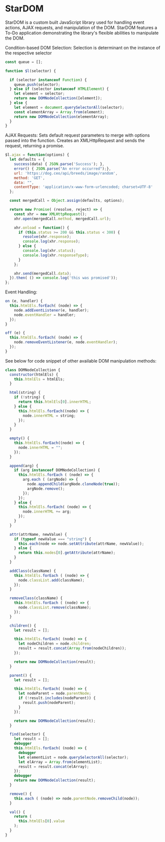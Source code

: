# StarDOM

StarDOM is a custom built JavaScript library used for handling event actions, AJAX requests, and manipulation of the DOM. StarDOM features a To-Do application demonstrating the library's flexible abilities to manipulate the DOM.

Condition-based DOM Selection: Selection is determinant on the instance of the respective selector
``` javascript
const queue = [];

function $l(selector) {

  if (selector instanceof Function) {
    queue.push(selector);
  } else if (selector instanceof HTMLElement) {
    let element = selector;
    return new DOMNodeCollection([element]);
  } else {
    let element = document.querySelectorAll(selector);
    const elementArray = Array.from(element);
    return new DOMNodeCollection(elementArray);
  }
}
```

AJAX Requests: Sets default request parameters to merge with options passed into the function. Creates an XMLHttpRequest and sends the request, returning a promise.
``` javascript
$l.ajax = function(options) {
  let defaults = {
    success(data) { JSON.parse('Success'); },
    error() { JSON.parse("An error occurred");},
    url: 'https://dog.ceo/api/breeds/image/random',
    method: 'GET',
    data: "",
    contentType: 'application/x-www-form-urlencoded; charset=UTF-8'
  };

  const mergedCall = Object.assign(defaults, options);

  return new Promise( (resolve, reject) => {
    const xhr = new XMLHttpRequest();
    xhr.open(mergedCall.method, mergedCall.url);

    xhr.onload = function() {
      if (this.status >= 200 && this.status < 300) {
        resolve(xhr.response);
        console.log(xhr.response);
      } else {
        console.log(xhr.status);
        console.log(xhr.responseType);
      }
    };

    xhr.send(mergedCall.data);
  }).then( () => console.log('this was promised'));
};
```

Event Handling:
``` javascript
on (e, handler) {
  this.htmlEls.forEach( (node) => {
    node.addEventListener(e, handler);
    node.eventHandler = handler;
  });
}

off (e) {
  this.htmlEls.forEach( (node) => {
    node.removeEventListener(e, node.eventHandler);
  });
}
```

See below for code snippet of other available DOM manipulation methods:
``` javascript
class DOMNodeCollection {
  constructor(htmlEls) {
    this.htmlEls = htmlEls;
  }

  html(string) {
    if (!string) {
      return this.htmlEls[0].innerHTML;
    } else {
      this.htmlEls.forEach((node) => {
        node.innerHTML = string;
      });
    }
  }

  empty() {
    this.htmlEls.forEach((node) => {
      node.innerHTML = "";
    });
  }

  append(arg) {
    if (arg instanceof DOMNodeCollection) {
      this.htmlEls.forEach ( (node) => {
        arg.each ( (argNode) => {
          node.appendChild(argNode.cloneNode(true));
          argNode.remove();
        });
      });
    } else {
      this.htmlEls.forEach( (node) => {
        node.innerHTML += arg;
      });
    }
  }

  attr(attrName, newValue) {
    if (typeof newValue === "string") {
      this.each(node => node.setAttribute(attrName, newValue));
    } else {
      return this.nodes[0].getAttribute(attrName);
    }
  }

  addClass(className) {
    this.htmlEls.forEach ( (node) => {
      node.classList.add(className);
    });
  }

  removeClass(className) {
    this.htmlEls.forEach ( (node) => {
      node.classList.remove(className);
    });
  }

  children() {
    let result = [];

    this.htmlEls.forEach( (node) => {
      let nodeChildren = node.children;
      result = result.concat(Array.from(nodeChildren));
    });

    return new DOMNodeCollection(result);
  }

  parent() {
    let result = [];

    this.htmlEls.forEach( (node) => {
      let nodeParent = node.parentNode;
      if (!result.includes(nodeParent)) {
        result.push(nodeParent);
      }
    });

    return new DOMNodeCollection(result);
  }

  find(selector) {
    let result = [];
    debugger
    this.htmlEls.forEach( (node) => {
      debugger
      let elementList = node.querySelectorAll(selector);
      let elArray = Array.from(elementList);
      result = result.concat(elArray);
    });
    debugger
    return new DOMNodeCollection(result);
  }

  remove() {
    this.each ( (node) => node.parentNode.removeChild(node));
  }

  val() {
    return (
      this.htmlEls[0].value
    );
  }
}
```
